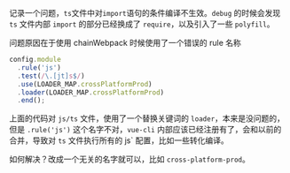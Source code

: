 记录一个问题，`ts`文件中对`import`语句的条件编译不生效。`debug` 的时候会发现 `ts` 文件内部 `import` 的部分已经换成了 `require`，以及引入了一些 `polyfill`。



问题原因在于使用 chainWebpack 时候使用了一个错误的 rule 名称

```ts
config.module
  .rule('js')
  .test(/\.[jt]s$/)
  .use(LOADER_MAP.crossPlatformProd)
  .loader(LOADER_MAP.crossPlatformProd)
  .end();
```

上面的代码对 `js/ts` 文件，使用了一个替换关键词的 `loader`，本来是没问题的，但是 `.rule('js')` 这个名字不对，`vue-cli` 内部应该已经注册有了，会和以前的合并，导致对 `ts` 文件执行所有的 js` 配置，比如一些转化编译。

如何解决？改成一个无关的名字就可以，比如 `cross-platform-prod`。
